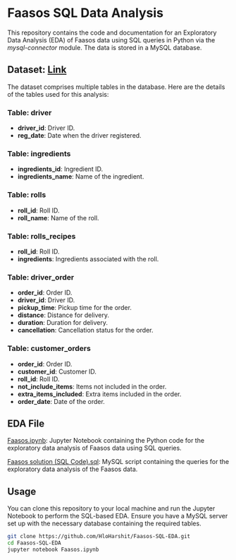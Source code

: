 # Faasos SQL Data Analysis

This repository contains the code and documentation for an Exploratory Data Analysis (EDA) of Faasos data using SQL queries in Python via the *mysql-connector* module. The data is stored in a MySQL database.

## Dataset: [Link](Faasos_dataset.txt)

The dataset comprises multiple tables in the database. Here are the details of the tables used for this analysis:

### Table: driver

- **driver_id**: Driver ID.
- **reg_date**: Date when the driver registered.

### Table: ingredients

- **ingredients_id**: Ingredient ID.
- **ingredients_name**: Name of the ingredient.

### Table: rolls

- **roll_id**: Roll ID.
- **roll_name**: Name of the roll.

### Table: rolls_recipes

- **roll_id**: Roll ID.
- **ingredients**: Ingredients associated with the roll.

### Table: driver_order

- **order_id**: Order ID.
- **driver_id**: Driver ID.
- **pickup_time**: Pickup time for the order.
- **distance**: Distance for delivery.
- **duration**: Duration for delivery.
- **cancellation**: Cancellation status for the order.

### Table: customer_orders

- **order_id**: Order ID.
- **customer_id**: Customer ID.
- **roll_id**: Roll ID.
- **not_include_items**: Items not included in the order.
- **extra_items_included**: Extra items included in the order.
- **order_date**: Date of the order.

## EDA File

[Faasos.ipynb](Faasos.ipynb): Jupyter Notebook containing the Python code for the exploratory data analysis of Faasos data using SQL queries.

[Faasos solution (SQL Code).sql](Faasos%20solution%20(SQL%20Code).sql): MySQL script containing the queries for the exploratory data analysis of the Faasos data.

## Usage

You can clone this repository to your local machine and run the Jupyter Notebook to perform the SQL-based EDA. Ensure you have a MySQL server set up with the necessary database containing the required tables.

```bash
git clone https://github.com/HloHarshit/Faasos-SQL-EDA.git
cd Faasos-SQL-EDA
jupyter notebook Faasos.ipynb
```